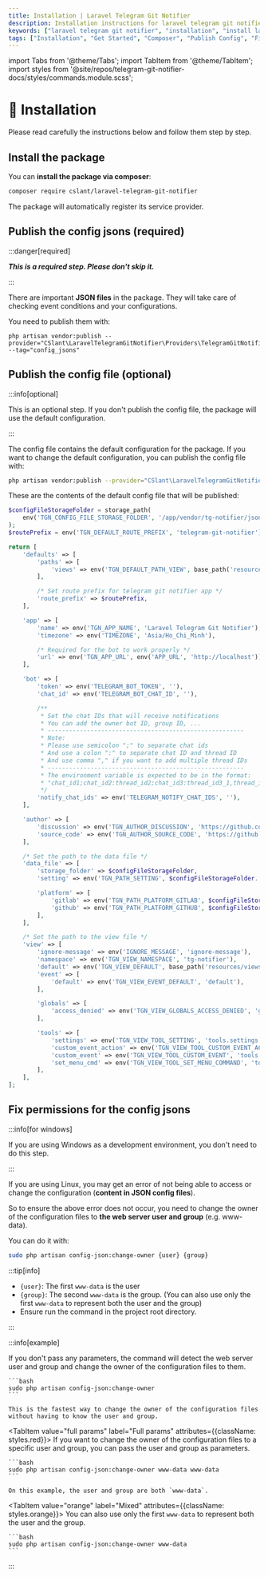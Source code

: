 ```yaml
---
title: Installation | Laravel Telegram Git Notifier
description: Installation instructions for laravel telegram git notifier package. Install the package via composer, publish the config jsons, publish the config file, fix permissions for the config jsons.
keywords: ["laravel telegram git notifier", "installation", "install laravel telegram git notifier", 'get started', 'laravel telegram git notifier get started', 'composer', 'publish config', 'fix permissions']
tags: ["Installation", "Get Started", "Composer", "Publish Config", "Fix Permissions", "Laravel Telegram Git Notifier", "Laravel Telegram Git Notifier Installation"]
---
```


<head>
  <meta name="robots" content="index,follow" />
  <meta name="author" content="CSlant" />
  <link rel="canonical" href="/telegram-git-notifier/getting-started/installation" data-rh="true" />
</head>

import Tabs from '@theme/Tabs';
import TabItem from '@theme/TabItem';
import styles from '@site/repos/telegram-git-notifier-docs/styles/commands.module.scss';

# 🔧 Installation

Please read carefully the instructions below and follow them step by step.

## Install the package

You can **install the package via composer**:

```bash
composer require cslant/laravel-telegram-git-notifier
```

The package will automatically register its service provider.

## Publish the config jsons (required)

:::danger[required]

**_This is a required step. Please don't skip it._**

:::

There are important **JSON files** in the package. They will take care of checking event conditions and your configurations.

You need to publish them with:

```shell
php artisan vendor:publish --provider="CSlant\LaravelTelegramGitNotifier\Providers\TelegramGitNotifierServiceProvider" --tag="config_jsons"
```

## Publish the config file (optional)

:::info[optional]

This is an optional step. If you don't publish the config file, the package will use the default configuration.

:::

The config file contains the default configuration for the package. If you want to change the default configuration, you
can publish the config file with:

```bash
php artisan vendor:publish --provider="CSlant\LaravelTelegramGitNotifier\Providers\TelegramGitNotifierServiceProvider" --tag="config"
```

These are the contents of the default config file that will be published:

```php title="config/telegram-git-notifier.php"
$configFileStorageFolder = storage_path(
    env('TGN_CONFIG_FILE_STORAGE_FOLDER', '/app/vendor/tg-notifier/jsons')
);
$routePrefix = env('TGN_DEFAULT_ROUTE_PREFIX', 'telegram-git-notifier');

return [
    'defaults' => [
        'paths' => [
            'views' => env('TGN_DEFAULT_PATH_VIEW', base_path('resources/views/vendor/tg-notifier')),
        ],

        /* Set route prefix for telegram git notifier app */
        'route_prefix' => $routePrefix,
    ],

    'app' => [
        'name' => env('TGN_APP_NAME', 'Laravel Telegram Git Notifier'),
        'timezone' => env('TIMEZONE', 'Asia/Ho_Chi_Minh'),

        /* Required for the bot to work properly */
        'url' => env('TGN_APP_URL', env('APP_URL', 'http://localhost')).'/'.$routePrefix,
    ],

    'bot' => [
        'token' => env('TELEGRAM_BOT_TOKEN', ''),
        'chat_id' => env('TELEGRAM_BOT_CHAT_ID', ''),

        /**
         * Set the chat IDs that will receive notifications
         * You can add the owner bot ID, group ID, ...
         * -------------------------------------------------------
         * Note:
         * Please use semicolon ";" to separate chat ids
         * And use a colon ":" to separate chat ID and thread ID
         * And use comma "," if you want to add multiple thread IDs
         * -------------------------------------------------------
         * The environment variable is expected to be in the format:
         * "chat_id1;chat_id2:thread_id2;chat_id3:thread_id3_1,thread_id3_2;...".
         */
        'notify_chat_ids' => env('TELEGRAM_NOTIFY_CHAT_IDS', ''),
    ],

    'author' => [
        'discussion' => env('TGN_AUTHOR_DISCUSSION', 'https://github.com/cslant/laravel-telegram-git-notifier/discussions'),
        'source_code' => env('TGN_AUTHOR_SOURCE_CODE', 'https://github.com/cslant/laravel-telegram-git-notifier'),
    ],

    /* Set the path to the data file */
    'data_file' => [
        'storage_folder' => $configFileStorageFolder,
        'setting' => env('TGN_PATH_SETTING', $configFileStorageFolder.'/tgn-settings.json'),

        'platform' => [
            'gitlab' => env('TGN_PATH_PLATFORM_GITLAB', $configFileStorageFolder.'/gitlab-events.json'),
            'github' => env('TGN_PATH_PLATFORM_GITHUB', $configFileStorageFolder.'/github-events.json'),
        ],
    ],

    /* Set the path to the view file */
    'view' => [
        'ignore-message' => env('IGNORE_MESSAGE', 'ignore-message'),
        'namespace' => env('TGN_VIEW_NAMESPACE', 'tg-notifier'),
        'default' => env('TGN_VIEW_DEFAULT', base_path('resources/views/vendor/tg-notifier')),
        'event' => [
            'default' => env('TGN_VIEW_EVENT_DEFAULT', 'default'),
        ],

        'globals' => [
            'access_denied' => env('TGN_VIEW_GLOBALS_ACCESS_DENIED', 'globals.access_denied'),
        ],

        'tools' => [
            'settings' => env('TGN_VIEW_TOOL_SETTING', 'tools.settings'),
            'custom_event_action' => env('TGN_VIEW_TOOL_CUSTOM_EVENT_ACTION', 'tools.custom_event_action'),
            'custom_event' => env('TGN_VIEW_TOOL_CUSTOM_EVENT', 'tools.custom_event'),
            'set_menu_cmd' => env('TGN_VIEW_TOOL_SET_MENU_COMMAND', 'tools.set_menu_cmd'),
        ],
    ],
];
```

## Fix permissions for the config jsons

:::info[for windows]

If you are using Windows as a development environment, you don't need to do this step.

:::

If you are using Linux, you may get an error of not being able to access or change the configuration (**content in JSON
config files**).

So to ensure the above error does not occur, you need to change the owner of the configuration files to **the web server
user and group** (e.g. www-data).

You can do it with:

```bash
sudo php artisan config-json:change-owner {user} {group}
```

:::tip[info]

- `{user}`: The first `www-data` is the user
- `{group}`: The second `www-data` is the group. (You can also use only the first `www-data` to represent both the user
  and the group)
- Ensure run the command in the project root directory.

:::

:::info[example]

<Tabs className="unique-tabs" queryString="config-json-change-owner" defaultValue="no params">
  <TabItem value="no params" label="No params" attributes={{className: styles.green}}>
    If you don't pass any parameters, the command will detect the web server user and group and change the owner of the configuration files to them.

    ```bash
    sudo php artisan config-json:change-owner
    ```

    This is the fastest way to change the owner of the configuration files without having to know the user and group.

  </TabItem>

<TabItem value="full params" label="Full params" attributes={{className: styles.red}}>
If you want to change the owner of the configuration files to a specific user and group, you can pass the user and group
as parameters.

    ```bash
    sudo php artisan config-json:change-owner www-data www-data
    ```

    On this example, the user and group are both `www-data`.

  </TabItem>

<TabItem value="orange" label="Mixed" attributes={{className: styles.orange}}>
You can also use only the first `www-data` to represent both the user and the group.

    ```bash
    sudo php artisan config-json:change-owner www-data
    ```

  </TabItem>
</Tabs>

:::

